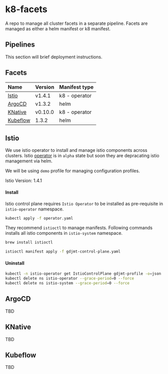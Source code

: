 # k8-facets
A repo to manage all cluster facets in a separate pipeline. Facets are managed as either a helm manifest or k8 manifest.

## Pipelines

This section will brief deployment instructions.

## Facets

| Name  | Version | Manifest type |
| :---         | :---      | :---      |
| [Istio](#istio)  | v1.4.1  | k8 - operator |
| [ArgoCD](#argocd)  | v1.3.2  | helm |
| [KNative](#knative)  | v0.10.0  | k8 - operator |
| [Kubeflow](#kubeflow)  | 1.3.2  | helm |

## Istio

We use istio operator to install and manage istio components across clusters. Istio [operator](https://istio.io/blog/2019/introducing-istio-operator/) is in `alpha` state but soon they are depracating istio management via helm.

We will be using `demo` profile for managing configuration profiles.

Istio Version: 1.4.1

#### Install

Istio control plane requires `Istio Operator` to be installed as pre-requisite in `istio-operator` namespace.

```bash
kubectl apply -f operator.yaml
```

They recommend `istioctl` to manage manifests. Following commands installs all istio components in `istio-system` namespace.

```bash
brew install istioctl
```

```bash
istioctl manifest apply -f gdjmt-control-plane.yaml
```

#### Uninstall

```bash
kubectl -n istio-operator get IstioControlPlane gdjmt-profile -o=json | jq '.metadata.finalizers = null' | kubectl delete -f -
kubectl delete ns istio-operator --grace-period=0 --force
kubectl delete ns istio-system --grace-period=0 --force

```

## ArgoCD

TBD

## KNative

TBD

## Kubeflow

TBD

